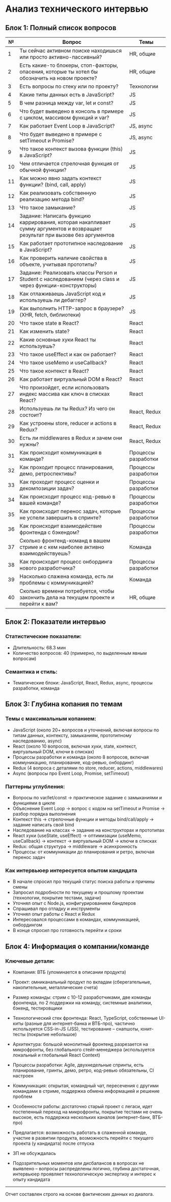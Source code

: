 # Анализ технического интервью

## Блок 1: Полный список вопросов

| №  | Вопрос                                                                                                                                                                    | Темы                   |
|----|---------------------------------------------------------------------------------------------------------------------------------------------------------------------------|------------------------|
| 1  | Ты сейчас активном поиске находишься или просто активно-пассивный?                                                                                                      | HR, общие               |
| 2  | Есть какие-то блокеры, стоп-факторы, опасения, которые ты хотел бы обозначить на новом проекте?                                                                           | HR, общие               |
| 3  | Есть вопросы по стеку или по проекту?                                                                                                                                     | Технологии              |
| 4  | Какие типы данных есть в JavaScript?                                                                                                                                      | JS                      |
| 5  | В чем разница между var, let и const?                                                                                                                                     | JS                      |
| 6  | Что будет выведено в консоль в примере с циклом, массивом функций и var?                                                                                                  | JS                      |
| 7  | Как работает Event Loop в JavaScript?                                                                                                                                     | JS, async               |
| 8  | Что будет выведено в примере с setTimeout и Promise?                                                                                                                     | JS, async               |
| 9  | Что такое контекст вызова функции (this) в JavaScript?                                                                                                                   | JS                      |
| 10 | Чем отличается стрелочная функция от обычной функции?                                                                                                                    | JS                      |
| 11 | Как можно явно задать контекст функции? (bind, call, apply)                                                                                                              | JS                      |
| 12 | Как реализовать собственную реализацию метода bind?                                                                                                                      | JS                      |
| 13 | Что такое замыкание?                                                                                                                                                       | JS                      |
| 14 | Задание: Написать функцию каррирования, которая накапливает сумму аргументов и возвращает результат при вызове без аргументов                                             | JS                      |
| 15 | Как работает прототипное наследование в JavaScript?                                                                                                                      | JS                      |
| 16 | Как проверить наличие свойства в объекте, учитывая прототипы?                                                                                                            | JS                      |
| 17 | Задание: Реализовать классы Person и Student с наследованием (через class и через функции-конструкторы)                                                                  | JS                      |
| 18 | Как отлаживаешь JavaScript код и используешь ли дебаггер?                                                                                                                | JS                      |
| 19 | Как выполнить HTTP-запрос в браузере? (XHR, fetch, библиотеки)                                                                                                           | JS                      |
| 20 | Что такое state в React?                                                                                                                                                   | React                   |
| 21 | Как изменить state?                                                                                                                                                        | React                   |
| 22 | Какие основные хуки React ты используешь?                                                                                                                                 | React                   |
| 23 | Что такое useEffect и как он работает?                                                                                                                                     | React                   |
| 24 | Что такое useMemo и useCallback?                                                                                                                                           | React                   |
| 25 | Что такое контекст в React?                                                                                                                                                 | React                   |
| 26 | Как работает виртуальный DOM в React?                                                                                                                                      | React                   |
| 27 | Что произойдет, если использовать индекс массива как ключ в списках React?                                                                                                | React                   |
| 28 | Используешь ли ты Redux? Из чего он состоит?                                                                                                                              | React, Redux             |
| 29 | Как устроены store, reducer и actions в Redux?                                                                                                                            | React, Redux             |
| 30 | Есть ли middlewares в Redux и зачем они нужны?                                                                                                                            | React, Redux             |
| 31 | Как происходит коммуникация в команде?                                                                                                                                     | Процессы разработки      |
| 32 | Как проходит процесс планирования, демо, ретроспективы?                                                                                                                   | Процессы разработки      |
| 33 | Как проходит процесс оценки и декомпозиции задач?                                                                                                                         | Процессы разработки      |
| 34 | Как происходит процесс код-ревью в вашей команде?                                                                                                                         | Процессы разработки      |
| 35 | Как происходит перенос задач, которые не успели завершить в спринте?                                                                                                      | Процессы разработки      |
| 36 | Как происходит взаимодействие фронтенда с бэкендом?                                                                                                                      | Процессы разработки      |
| 37 | Сколько фронтенд-команд в вашем стриме и с кем наиболее активно взаимодействуешь?                                                                                          | Команда                  |
| 38 | Как происходит процесс онбординга нового разработчика?                                                                                                                    | Процессы разработки      |
| 39 | Насколько слажена команда, есть ли проблемы с коммуникацией?                                                                                                              | Команда                  |
| 40 | Сколько времени потребуется, чтобы закончить дела на текущем проекте и перейти к вам?                                                                                      | HR, общие                |

## Блок 2: Показатели интервью

### Статистические показатели:
- Длительность: 68.3 мин
- Количество вопросов: 40 (примерно, по выделенным явным вопросам)

### Семантика и стиль:
- Тематические блоки: JavaScript, React, Redux, async, процессы разработки, команда

## Блок 3: Глубина копания по темам

### Темы с максимальным копанием:
- JavaScript (около 20+ вопросов и уточнений, включая вопросы по типам данных, контексту, замыканиям, прототипному наследованию, async)
- React (около 10 вопросов, включая хуки, state, контекст, виртуальный DOM, ключи в списках)
- Процессы разработки и команда (около 8 вопросов, включая коммуникацию, планирование, код-ревью, онбординг)
- Redux (4 вопроса с деталями по store, reducer, actions, middlewares)
- Async (вопросы про Event Loop, Promise, setTimeout)

### Паттерны углубления:
- Вопросы по var/let/const → практическое задание с замыканиями и функциями в цикле
- Объяснение Event Loop → вопрос с кодом на setTimeout и Promise → разбор порядка выполнения
- Контекст this → стрелочные функции и методы bind/call/apply → задание написать свой bind
- Наследование на классах → задание на конструкторах и прототипах
- React хуки (useState, useEffect) → оптимизации (useMemo, useCallback) → контекст → виртуальный DOM → ключи в списках
- Redux: общая структура → middleware → асинхронность
- Процессы: от коммуникации до планирования и ретро, включая перенос задач

### Как интервьюер интересуется опытом кандидата
- В начале спросил про текущий статус поиска работы и причины смены
- Запросил подробности по текущему и прошлому проектам (технологии, покрытие тестами, задачи)
- Уточнял опыт с Node.js, конфигурированием бандлеров
- Спрашивал про отладку и инструменты
- Уточнял опыт работы с React и Redux
- Интересовался процессами в командах, коммуникацией, онбордингом
- В конце спросил про готовность перейти и сроки

## Блок 4: Информация о компании/команде

### Ключевые детали:
- Компания: ВТБ (упоминается в описании продукта)
- Проект: омниканальный продукт по вкладам (сберегательные, накопительные, металлические счета)
- Размер команды: стрим с 10-12 разработчиками, две команды фронтенда, по 2 поддержки на команду, системные аналитики, бэкенд, тестировщики
- Технологический стек фронтенда: React, TypeScript, собственные UI-киты (разные для интернет-банка и ВТБ-про), частично используется CSS-in-JS (JSS), тестирование – снапшоты, юнит-тесты (покрытие небольшое)
- Архитектура: большой монолитный фронтенд разрезается на микрофронты, без глобального стейт-менеджера (используется локальный и глобальный React Context)
- Процессы разработки: Agile, двухнедельные спринты, есть планирование, гринты, демо, ретро, код-ревью обязательны, CI настроен
- Коммуникация: открытая, командный чат, пересечения с другими командами в стриме, поддержка обмена информацией и решение проблем
- Особенности работы: достаточно старый проект с легаси, идет постепенный переход на микрофронты, покрытие тестами не очень высокое, есть поддержка нескольких каналов (интернет-банк, ВТБ-про)
- Предлагается: возможность работать в слаженной команде, участие в развитии продукта, возможность перейти с текущего проекта (у кандидата) после отпуска
- ЗП не обсуждалась

- Подозрительных моментов или дисбалансов в вопросах не выявлено – вопросы распределены логично, глубина достаточная, интервьюер проявляет технологическую экспертизу и интерес к опыту кандидата

---

Отчет составлен строго на основе фактических данных из диалога.